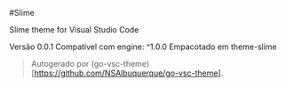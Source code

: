 #Slime

Slime theme for Visual Studio Code

Versão 0.0.1
Compatível com engine: ^1.0.0
Empacotado em theme-slime

> Autogerado por (go-vsc-theme)[https://github.com/NSAlbuquerque/go-vsc-theme].